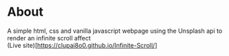 # About
A simple html, css and vanilla javascript webpage using the Unsplash api to render an infinite scroll affect <br>
(Live site)[https://clupai8o0.github.io/Infinite-Scroll/]
